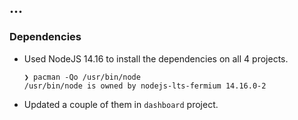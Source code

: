 ## ...


### Dependencies

- Used NodeJS 14.16 to install the dependencies on all 4 projects.
  ```shell
  ❯ pacman -Qo /usr/bin/node
  /usr/bin/node is owned by nodejs-lts-fermium 14.16.0-2
  ```
- Updated a couple of them in `dashboard` project.

